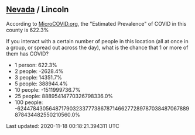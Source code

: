 
## [Nevada](/united-states/nevada) / Lincoln

According to [MicroCOVID.org](http://microcovid.org),
the "Estimated Prevalence" of COVID in this county is 622.3%

If you interact with a certain number of people in this location
(all at once in a group, or spread out across the day), what is the chance that
1 or more of them has COVID?

- 1 person: 622.3%
- 2 people: -2628.4%
- 3 people: 14351.7%
- 5 people: 388944.4%
- 10 people: -1511999736.7%
- 25 people: 88895414770326798336.0%
- 100 people: -62447843056487179032337773867871466277289787038487067889878434482550210560.0%

Last updated: 2020-11-18 00:18:21.394311 UTC
